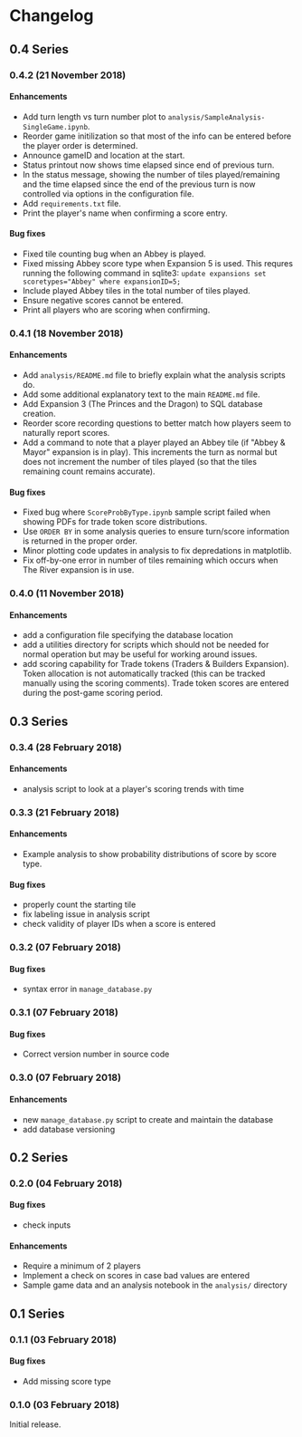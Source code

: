 # Changelog

## 0.4 Series

### 0.4.2 (21 November 2018)

#### Enhancements

* Add turn length vs turn number plot to `analysis/SampleAnalysis-SingleGame.ipynb`.
* Reorder game initilization so that most of the info can be entered before the player order is determined.
* Announce gameID and location at the start.
* Status printout now shows time elapsed since end of previous turn.
* In the status message, showing the number of tiles played/remaining and the time elapsed since the end of the previous turn is now controlled via options in the configuration file.
* Add `requirements.txt` file.
* Print the player's name when confirming a score entry.

#### Bug fixes

* Fixed tile counting bug when an Abbey is played.
* Fixed missing Abbey score type when Expansion 5 is used.
  This requres running the following command in sqlite3: `update expansions set scoretypes="Abbey" where expansionID=5;`
* Include played Abbey tiles in the total number of tiles played.
* Ensure negative scores cannot be entered.
* Print all players who are scoring when confirming.

### 0.4.1 (18 November 2018)

#### Enhancements

* Add `analysis/README.md` file to briefly explain what the analysis scripts do.
* Add some additional explanatory text to the main `README.md` file.
* Add Expansion 3 (The Princes and the Dragon) to SQL database creation.
* Reorder score recording questions to better match how players seem to naturally report scores.
* Add a command to note that a player played an Abbey tile (if "Abbey & Mayor" expansion is in play). This increments the turn as normal but does not increment the number of tiles played (so that the tiles remaining count remains accurate).

#### Bug fixes

* Fixed bug where `ScoreProbByType.ipynb` sample script failed when showing PDFs for trade token score distributions.
* Use `ORDER BY` in some analysis queries to ensure turn/score information is returned in the proper order.
* Minor plotting code updates in analysis to fix depredations in matplotlib.
* Fix off-by-one error in number of tiles remaining which occurs when The River expansion is in use.

### 0.4.0 (11 November 2018)

#### Enhancements

* add a configuration file specifying the database location
* add a utilities directory for scripts which should not be needed for normal operation but may be useful for working around issues.
* add scoring capability for Trade tokens (Traders & Builders Expansion). Token allocation is not automatically tracked (this can be tracked manually using the scoring comments). Trade token scores are entered during the post-game scoring period.

## 0.3 Series

### 0.3.4 (28 February 2018)

#### Enhancements

* analysis script to look at a player's scoring trends with time

### 0.3.3 (21 February 2018)

#### Enhancements

* Example analysis to show probability distributions of score by score type.

#### Bug fixes

* properly count the starting tile
* fix labeling issue in analysis script
* check validity of player IDs when a score is entered

### 0.3.2 (07 February 2018)

#### Bug fixes

* syntax error in `manage_database.py`

### 0.3.1 (07 February 2018)

#### Bug fixes

* Correct version number in source code

### 0.3.0 (07 February 2018)

#### Enhancements

* new `manage_database.py` script to create and maintain the database
* add database versioning

## 0.2 Series

### 0.2.0 (04 February 2018)

#### Bug fixes

* check inputs

#### Enhancements

* Require a minimum of 2 players
* Implement a check on scores in case bad values are entered
* Sample game data and an analysis notebook in the `analysis/` directory

## 0.1 Series

### 0.1.1 (03 February 2018)

#### Bug fixes

* Add missing score type

### 0.1.0 (03 February 2018)

Initial release.

